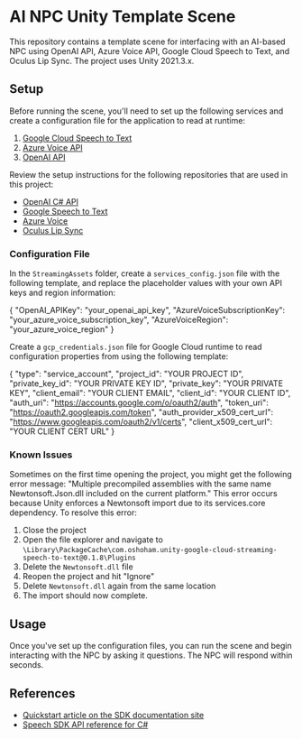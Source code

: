 # AI NPC Unity Template Scene

This repository contains a template scene for interfacing with an AI-based NPC using OpenAI API, Azure Voice API, Google Cloud Speech to Text, and Oculus Lip Sync. The project uses Unity 2021.3.x.

## Setup

Before running the scene, you'll need to set up the following services and create a configuration file for the application to read at runtime:

1. [Google Cloud Speech to Text](https://cloud.google.com/speech-to-text)
2. [Azure Voice API](https://azure.microsoft.com/en-us/services/cognitive-services/speech-services/)
3. [OpenAI API](https://beta.openai.com/docs/)

Review the setup instructions for the following repositories that are used in this project:

- [OpenAI C# API](https://github.com/betalgo/openai)
- [Google Speech to Text](https://github.com/oshoham/UnityGoogleStreamingSpeechToText)
- [Azure Voice](https://github.com/Azure-Samples/cognitive-services-speech-sdk/blob/master/quickstart/csharp/unity/text-to-speech/README.md)
- [Oculus Lip Sync](https://developer.oculus.com/documentation/unity/audio-ovrlipsync-using-unity/)

### Configuration File

In the `StreamingAssets` folder, create a `services_config.json` file with the following template, and replace the placeholder values with your own API keys and region information:




{
"OpenAI_APIKey": "your_openai_api_key",
"AzureVoiceSubscriptionKey": "your_azure_voice_subscription_key",
"AzureVoiceRegion": "your_azure_voice_region"
}


Create a `gcp_credentials.json` file for Google Cloud runtime to read configuration properties from using the following template:

{
"type": "service_account",
"project_id": "YOUR PROJECT ID",
"private_key_id": "YOUR PRIVATE KEY ID",
"private_key": "YOUR PRIVATE KEY",
"client_email": "YOUR CLIENT EMAIL",
"client_id": "YOUR CLIENT ID",
"auth_uri": "https://accounts.google.com/o/oauth2/auth",
"token_uri": "https://oauth2.googleapis.com/token",
"auth_provider_x509_cert_url": "https://www.googleapis.com/oauth2/v1/certs",
"client_x509_cert_url": "YOUR CLIENT CERT URL"
}


### Known Issues

Sometimes on the first time opening the project, you might get the following error message: "Multiple precompiled assemblies with the same name Newtonsoft.Json.dll included on the current platform." This error occurs because Unity enforces a Newtonsoft import due to its services.core dependency. To resolve this error:

1. Close the project
2. Open the file explorer and navigate to `\Library\PackageCache\com.oshoham.unity-google-cloud-streaming-speech-to-text@0.1.8\Plugins`
3. Delete the `Newtonsoft.dll` file
4. Reopen the project and hit "Ignore"
5. Delete `Newtonsoft.dll` again from the same location
6. The import should now complete.

## Usage

Once you've set up the configuration files, you can run the scene and begin interacting with the NPC by asking it questions. The NPC will respond within seconds.




## References

* [Quickstart article on the SDK documentation site](https://docs.microsoft.com/azure/cognitive-services/speech-service/quickstart-text-to-speech-csharp-unity)
* [Speech SDK API reference for C#](https://aka.ms/csspeech/csharpref)
